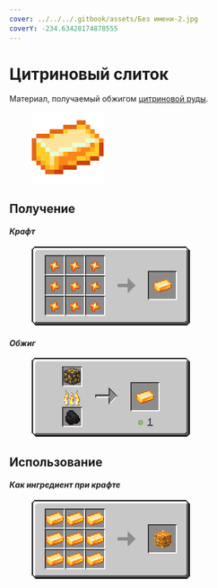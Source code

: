 ```yaml
---
cover: ../../../.gitbook/assets/Без имени-2.jpg
coverY: -234.63428174878555
---
```


# Цитриновый слиток

Материал, получаемый обжигом [цитриновой руды](../../rudy/citrinovaya-ruda.md).

<figure><img src="../../../.gitbook/assets/yellow_ore_ingot.png" alt=""><figcaption></figcaption></figure>

## Получение

#### _Крафт_

<figure><img src="../../../.gitbook/assets/yellow_ore_ingot_result-x1.png" alt=""><figcaption></figcaption></figure>

#### _Обжиг_

<figure><img src="../../../.gitbook/assets/yellow_ore_ingot_result.gif" alt=""><figcaption></figcaption></figure>

## Использование

#### _Как ингредиент при крафте_

<figure><img src="../../../.gitbook/assets/yellow_ore_block_result-x1.png" alt=""><figcaption></figcaption></figure>
